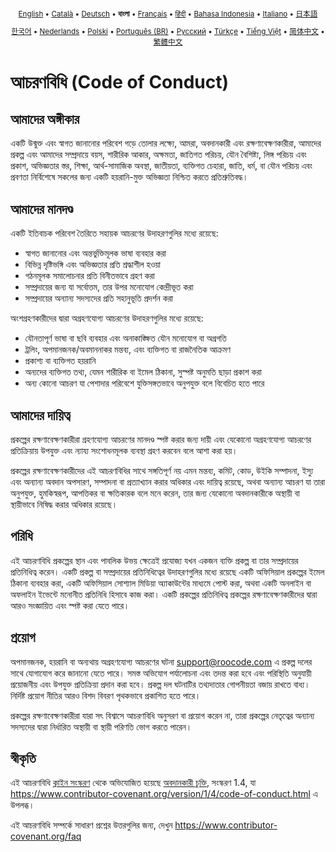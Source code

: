 <div align="center">
<sub>

[English](../../CODE_OF_CONDUCT.md) • [Català](../ca/CODE_OF_CONDUCT.md) • [Deutsch](../de/CODE_OF_CONDUCT.md) • <b>বাংলা</b> • [Français](../fr/CODE_OF_CONDUCT.md) • [हिंदी](../hi/CODE_OF_CONDUCT.md) • [Bahasa Indonesia](../id/CODE_OF_CONDUCT.md) • [Italiano](../it/CODE_OF_CONDUCT.md) • [日本語](../ja/CODE_OF_CONDUCT.md)

</sub>
<sub>

[한국어](../ko/CODE_OF_CONDUCT.md) • [Nederlands](../nl/CODE_OF_CONDUCT.md) • [Polski](../pl/CODE_OF_CONDUCT.md) • [Português (BR)](../pt-BR/CODE_OF_CONDUCT.md) • [Русский](../ru/CODE_OF_CONDUCT.md) • [Türkçe](../tr/CODE_OF_CONDUCT.md) • [Tiếng Việt](../vi/CODE_OF_CONDUCT.md) • [简体中文](../zh-CN/CODE_OF_CONDUCT.md) • [繁體中文](../zh-TW/CODE_OF_CONDUCT.md)

</sub>
</div>

# আচরণবিধি (Code of Conduct)

## আমাদের অঙ্গীকার

একটি উন্মুক্ত এবং স্বাগত জানানোর পরিবেশ গড়ে তোলার লক্ষ্যে, আমরা, অবদানকারী এবং রক্ষণাবেক্ষণকারীরা, আমাদের প্রকল্প এবং আমাদের সম্প্রদায়ে বয়স, শারীরিক আকার, অক্ষমতা, জাতিগত পরিচয়, যৌন বৈশিষ্ট্য, লিঙ্গ পরিচয় এবং প্রকাশ, অভিজ্ঞতার স্তর, শিক্ষা, আর্থ-সামাজিক অবস্থা, জাতীয়তা, ব্যক্তিগত চেহারা, জাতি, ধর্ম, বা যৌন পরিচয় এবং প্রবণতা নির্বিশেষে সকলের জন্য একটি হয়রানি-মুক্ত অভিজ্ঞতা নিশ্চিত করতে প্রতিশ্রুতিবদ্ধ।

## আমাদের মানদণ্ড

একটি ইতিবাচক পরিবেশ তৈরিতে সহায়ক আচরণের উদাহরণগুলির মধ্যে রয়েছে:

- স্বাগত জানানোর এবং অন্তর্ভুক্তিমূলক ভাষা ব্যবহার করা
- বিভিন্ন দৃষ্টিভঙ্গি এবং অভিজ্ঞতার প্রতি শ্রদ্ধাশীল হওয়া
- গঠনমূলক সমালোচনার প্রতি বিনীতভাবে গ্রহণ করা
- সম্প্রদায়ের জন্য যা সর্বোত্তম, তার উপর মনোযোগ কেন্দ্রীভূত করা
- সম্প্রদায়ের অন্যান্য সদস্যদের প্রতি সহানুভূতি প্রদর্শন করা

অংশগ্রহণকারীদের দ্বারা অগ্রহণযোগ্য আচরণের উদাহরণগুলির মধ্যে রয়েছে:

- যৌনতাপূর্ণ ভাষা বা ছবি ব্যবহার এবং অনাকাঙ্ক্ষিত যৌন মনোযোগ বা অগ্রগতি
- ট্রলিং, অপমানজনক/অবমাননাকর মন্তব্য, এবং ব্যক্তিগত বা রাজনৈতিক আক্রমণ
- প্রকাশ্য বা ব্যক্তিগত হয়রানি
- অন্যদের ব্যক্তিগত তথ্য, যেমন শারীরিক বা ইমেল ঠিকানা, সুস্পষ্ট অনুমতি ছাড়া প্রকাশ করা
- অন্য কোনো আচরণ যা পেশাদার পরিবেশে যুক্তিসঙ্গতভাবে অনুপযুক্ত বলে বিবেচিত হতে পারে

## আমাদের দায়িত্ব

প্রকল্পের রক্ষণাবেক্ষণকারীরা গ্রহণযোগ্য আচরণের মানদণ্ড স্পষ্ট করার জন্য দায়ী এবং যেকোনো অগ্রহণযোগ্য আচরণের প্রতিক্রিয়ায় উপযুক্ত এবং ন্যায্য সংশোধনমূলক ব্যবস্থা গ্রহণ করবেন বলে আশা করা হয়।

প্রকল্পের রক্ষণাবেক্ষণকারীদের এই আচরণবিধির সাথে সঙ্গতিপূর্ণ নয় এমন মন্তব্য, কমিট, কোড, উইকি সম্পাদনা, ইস্যু এবং অন্যান্য অবদান অপসারণ, সম্পাদনা বা প্রত্যাখ্যান করার অধিকার এবং দায়িত্ব রয়েছে, অথবা অন্যান্য আচরণ যা তারা অনুপযুক্ত, হুমকিস্বরূপ, আপত্তিকর বা ক্ষতিকারক বলে মনে করেন, তার জন্য যেকোনো অবদানকারীকে অস্থায়ী বা স্থায়ীভাবে নিষিদ্ধ করার অধিকার রয়েছে।

## পরিধি

এই আচরণবিধি প্রকল্পের স্থান এবং পাবলিক উভয় ক্ষেত্রেই প্রযোজ্য যখন একজন ব্যক্তি প্রকল্প বা তার সম্প্রদায়ের প্রতিনিধিত্ব করেন। একটি প্রকল্প বা সম্প্রদায়ের প্রতিনিধিত্বের উদাহরণগুলির মধ্যে রয়েছে একটি অফিসিয়াল প্রকল্পের ইমেল ঠিকানা ব্যবহার করা, একটি অফিসিয়াল সোশ্যাল মিডিয়া অ্যাকাউন্টের মাধ্যমে পোস্ট করা, অথবা একটি অনলাইন বা অফলাইন ইভেন্টে মনোনীত প্রতিনিধি হিসাবে কাজ করা। একটি প্রকল্পের প্রতিনিধিত্ব প্রকল্পের রক্ষণাবেক্ষণকারীদের দ্বারা আরও সংজ্ঞায়িত এবং স্পষ্ট করা যেতে পারে।

## প্রয়োগ

অপমানজনক, হয়রানি বা অন্যথায় অগ্রহণযোগ্য আচরণের ঘটনা support@roocode.com এ প্রকল্প দলের সাথে যোগাযোগ করে জানানো যেতে পারে। সমস্ত অভিযোগ পর্যালোচনা এবং তদন্ত করা হবে এবং পরিস্থিতি অনুযায়ী প্রয়োজনীয় এবং উপযুক্ত প্রতিক্রিয়া প্রদান করা হবে। প্রকল্প দল ঘটনাটির তথ্যদাতার গোপনীয়তা বজায় রাখতে বাধ্য। নির্দিষ্ট প্রয়োগ নীতির আরও বিশদ বিবরণ পৃথকভাবে প্রকাশিত হতে পারে।

প্রকল্পের রক্ষণাবেক্ষণকারীরা যারা সৎ বিশ্বাসে আচরণবিধি অনুসরণ বা প্রয়োগ করেন না, তারা প্রকল্পের নেতৃত্বের অন্যান্য সদস্যদের দ্বারা নির্ধারিত অস্থায়ী বা স্থায়ী পরিণতি ভোগ করতে পারেন।

## স্বীকৃতি

এই আচরণবিধি [ক্লাইন সংস্করণ][cline_coc] থেকে অভিযোজিত হয়েছে [অবদানকারী চুক্তি][homepage], সংস্করণ 1.4, যা https://www.contributor-covenant.org/version/1/4/code-of-conduct.html এ উপলব্ধ।

[cline_coc]: https://github.com/cline/cline/blob/main/CODE_OF_CONDUCT.md
[homepage]: https://www.contributor-covenant.org

এই আচরণবিধি সম্পর্কে সাধারণ প্রশ্নের উত্তরগুলির জন্য, দেখুন
https://www.contributor-covenant.org/faq

